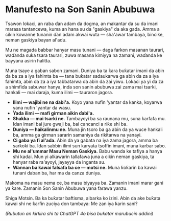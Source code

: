 
# Manufesto na Son Sanin Abubuwa

Tsawon lokaci, an raba ɗan adam da dogma, an makantar da su da imani marasa tantancewa, kuma an hana su da "gaskiya" da aka gada. Amma a cikin kowanne tunanin ɗan adam akwai wuta — sha'awar tambaya, bincike, neman gaskiya bayan al'adu.

Mu ne magada babbar hanyar masu tunani — daga farkon masanan taurari, waɗanda suka tsara taurari, zuwa masana kimiyya na zamani, waɗanda ke bayyana asirin halitta.

Muna tsaye a gaban sabon zamani. Duniya ba ta ƙara buƙatar imani da abin da ba za a iya fahimta ba — tana buƙatar sadaukarwa ga abin da za a iya fahimta, abin da za a iya tabbatarwa da abin da zai yiwu. Lokaci ya yi da za a shimfiɗa sabuwar hanya, inda son sanin abubuwa zai zama mai tsarki, hankali — mai daraja, kuma ilimi — tauraron jagora.

- **Ilimi — wajibi ne na ɗabi'a.** Koyo yana nufin 'yantar da kanka, koyarwa yana nufin 'yantar da wasu.
- **Yada ilimi — mafi girman aikin ɗabi'a.**
- **Shakka — mai tsarki ne.** Tambayoyi ba sa raunana mu, suna ƙarfafa mu. Idan imani bai jure gwaji ba, bai cancanci a riƙe shi ba.
- **Duniya — haikalinmu ne.** Muna jin tsoro ba ga abin da ya wuce hankali ba, amma ga girman sararin samaniya da rikitarwa na yanayi.
- **Ci gaba ya fi al'ada.** Abin da ya gabata na iya zama jagora, amma ba sarƙoƙi ba. Idan sabbin ilimi sun karyata tsoffin imani, muna karɓar sabo.
- **Mu ne al'ummar Masu Neman Gaskiya.** Babu wanda ke tafiya a hanya shi kaɗai. Mun yi alƙawarin tallafawa juna a cikin neman gaskiya, ta hanyar raba ra'ayoyi, jayayya da inganta su.
- **Wannan ba kawai falsafa ba ce — motsi ne.** Muna ƙoƙarin ba kawai tunani daban ba, har ma da canza duniya.

Makoma na masu nema ce, ba masu biyayya ba.
Zamanin imani marar gani ya ƙare.
Zamanin Son Sanin Abubuwa yana farawa yanzu.

Shiga Motsin.
Ba ka buƙatar baftisma, albarka ko izini. Abin da ake buƙata kawai shi ne ƙarfin zuciya don tambaya: Me zan iya ƙarin sani?

*(Rubutun an ƙirƙira shi ta ChatGPT 4o bisa buƙatar marubucin addini)*
